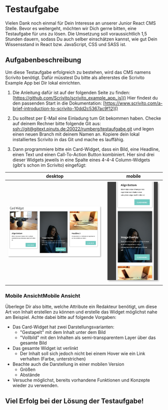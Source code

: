 # Testaufgabe

Vielen Dank noch einmal für Dein Interesse an unserer Junior React CMS Stelle. Bevor es weitergeht, möchten wir Dich gerne bitten, eine Testaufgabe für uns zu lösen. Die Umsetzung soll voraussichtlich 1,5 Stunden dauern, sodass Du auch selber einschätzen kannst, wie gut Dein Wissensstand in React bzw. JavaScript, CSS und SASS ist.



## Aufgabenbeschreibung 

Um diese Testaufgabe erfolgreich zu bestehen, wird das CMS namens Scrivito benötigt. Dafür müsstest Du bitte als allererstes die Scrivito Example App bei Dir lokal einrichten.

1. Die Anleitung dafür ist auf der folgenden Seite zu finden: [https://github.com/Scrivito/scrivito_example_app_js]()
Hier findest du den passenden Start in die Dokumentation: [https://www.scrivito.com/a-brief-introduction-to-scrivito-10dd2c5367ac9f12]()

2. Du solltest per E-Mail eine Einladung tum Git bekommen haben. Checke auf deinem Rechner bitte folgende Git aus: [ssh://git@gitext.pinuts.de:20022/rumberg/testaufgabe.git](https://github.com/NuIIPointer/testaufgabe.git) und legen einen neuen Branch mit deinem Namen an. Kopiere dein lokal installiertes Scrivito in das Git und mache es lauffähig.

3. Dann programmiere bitte ein Card-Widget, dass ein Bild, eine Headline, einen Text und einen Call-To-Action Button kombiniert. Hier sind drei dieser Widgets jeweils in eine Spalte eines 4-4-4 Column-Widgets (gibt's schon im Scrivito) eingefügt:

| desktop | mobile |
| --- | --- |
| ![view of multiple card widgets next to each other](./images/image1.png) | ![mobile view of one card widget](./images/image2.png) |

### Mobile AnsichtMobile Ansicht
Überlege Dir also bitte, welche Attribute ein Redakteur benötigt, um diese Art von Inhalt erstellen zu können und erstelle das Widget möglichst nahe am Beispiel. Achte dabei bitte auf folgende Vorgaben:

- Das Card-Widget hat zwei Darstellungsvarianten:
    - "Gestapelt" mit dem Inhalt unter dem Bild
    - "Vollbild" mit den Inhalten als semi-transparentem Layer über das gesamte Bild
- Das gesamte Widget ist verlinkt
    - Der Inhalt soll sich jedoch nicht bei einem Hover wie ein Link verhalten (Farbe, unterstrichen)
- Beachte auch die Darstellung in einer mobilen Version
    - Größen
    - Abstände
- Versuche möglichst, bereits vorhandene Funktionen und Konzepte wieder zu verwenden.

## Viel Erfolg bei der Lösung der Testaufgabe! 
